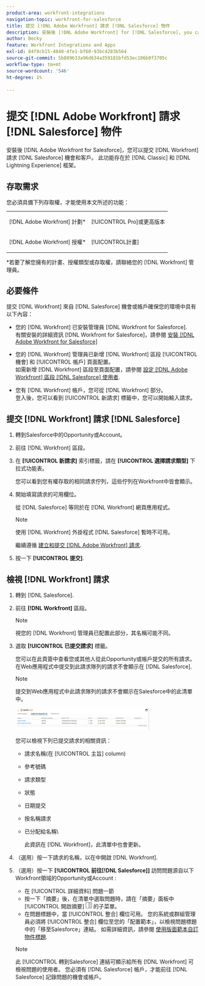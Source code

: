 ```yaml
---
product-area: workfront-integrations
navigation-topic: workfront-for-salesforce
title: 提交 [!DNL Adobe Workfront] 請求 [!DNL Salesforce] 物件
description: 安裝後 [!DNL Adobe Workfront] for [!DNL Salesforce], you can submit [!DNL Workfront] 請求 [!DNL Salesforce] 機會和客戶。 Classic和Lightning Experience架構中都有此功能。
author: Becky
feature: Workfront Integrations and Apps
exl-id: 84f8cb15-4840-4fe1-bf60-93bc4283b564
source-git-commit: 5b889633a96d634a359181bfd53ec106b0f3705c
workflow-type: tm+mt
source-wordcount: '546'
ht-degree: 1%

---
```


# 提交 [!DNL Adobe Workfront] 請求 [!DNL Salesforce] 物件

安裝後 [!DNL Adobe Workfront for Salesforce]，您可以提交 [!DNL Workfront] 請求 [!DNL Salesforce] 機會和客戶。 此功能存在於 [!DNL Classic] 和 [!DNL Lightning Experience] 框架。

## 存取需求

您必須具備下列存取權，才能使用本文所述的功能：

<table style="table-layout:auto"> 
 <col> 
 <col> 
 <tbody> 
  <tr> 
   <td role="rowheader"><p>[!DNL Adobe Workfront] 計劃*</p></td> 
   <td> <p>[!UICONTROL Pro]或更高版本</p> </td> 
  </tr> 
  <tr> 
   <td role="rowheader"><p>[!DNL Adobe Workfront] 授權*</p></td> 
   <td> <p>[!UICONTROL計畫]</p> </td> 
  </tr> 
 </tbody> 
</table>

&#42;若要了解您擁有的計畫、授權類型或存取權，請聯絡您的 [!DNL Workfront] 管理員。

## 必要條件

提交 [!DNL Workfront] 來自 [!DNL Salesforce] 機會或帳戶確保您的環境中具有以下內容：

* 您的 [!DNL Workfront] 已安裝管理員 [!DNL Workfront for Salesforce].\
   有關安裝的詳細資訊 [!DNL Workfront for Salesforce]，請參閱 [安裝 [!DNL Adobe Workfront for Salesforce]](../../workfront-integrations-and-apps/using-workfront-with-salesforce/install-workfront-for-salesforce.md)

* 您的 [!DNL Workfront] 管理員已新增 [!DNL Workfront] 區段 [!UICONTROL 機會] 和 [!UICONTROL 帳戶] 頁面配置。\
   如需新增 [!DNL Workfront] 區段至頁面配置，請參閱 [設定 [!DNL Adobe Workfront] 區段 [!DNL Salesforce] 使用者](../../workfront-integrations-and-apps/using-workfront-with-salesforce/configure-wf-section-for-salesforce-users.md).

* 您有 [!DNL Workfront] 帳戶，您可從 [!DNL Workfront] 部分。\
   登入後，您可以看到 [!UICONTROL 新請求] 標籤中，您可以開始輸入請求。

## 提交 [!DNL Workfront] 請求 [!DNL Salesforce]

1. 轉到Salesforce中的Opportunity或Account。
1. 前往 [!DNL Workfront] 區段。
1. 在 **[!UICONTROL 新請求]** 索引標籤，請在 **[!UICONTROL 選擇請求類型]** 下拉式功能表。

   您可以看到您有權存取的相同請求佇列，這些佇列在Workfront中皆會顯示。

1. 開始填寫請求的可用欄位。

   從 [!DNL Salesforce] 等同於在 [!DNL Workfront] 網頁應用程式。

   >[!NOTE]
   >
   >使用 [!DNL Workfront] 外掛程式 [!DNL Salesforce] 暫時不可用。

   繼續遵循 [建立和提交 [!DNL Adobe Workfront] 請求](../../manage-work/requests/create-requests/create-submit-requests.md).

1. 按一下 **[!UICONTROL 提交]**.

## 檢視 [!DNL Workfront] 請求

1. 轉到 [!DNL Salesforce].
1. 前往 **[!DNL Workfront]** 區段。

   >[!NOTE]
   >
   >視您的 [!DNL Workfront] 管理員已配置此部分，其名稱可能不同。

1. 選取 **[!UICONTROL 已提交請求]** 標籤。

   您可以在此頁簽中查看您或其他人從此Opportunity或帳戶提交的所有請求。在Web應用程式中提交到此請求隊列的請求不會顯示在 [!DNL Salesforce].

   >[!NOTE]
   >
   >提交到Web應用程式中此請求隊列的請求不會顯示在Salesforce中的此清單中。

   ![salesforce_submitted_requests.png](assets/salesforce-submitted-requests-350x58.png)

   您可以檢視下列已提交請求的相關資訊：

   * 請求名稱(在 [!UICONTROL 主旨] column)
   * 參考號碼
   * 請求類型
   * 狀態
   * 日期提交
   * 按名稱請求
   * 已分配給名稱\

      此資訊在 [!DNL Workfront]，此清單中也會更新。

1. （選用）按一下請求的名稱，以在中開啟 [!DNL Workfront].

1. （選用）按一下 **[!UICONTROL 前往[!DNL Salesforce]]** 訪問問題源自以下Workfront領域的Opportunity或Account :

   * 在 [!UICONTROL 詳細資料] 問題一節
   * 按一下「摘要」後，在清單中選取問題時，請在「摘要」面板中 [!UICONTROL 開啟摘要] ![](assets/summary-panel-icon.png) 的子菜單。
   * 在問題標題中，當 [!UICONTROL 整合] 欄位可用。 您的系統或群組管理員必須將 [!UICONTROL 整合] 欄位至您的「配置範本」，以檢視問題標題中的「移至Salesforce」連結。 如需詳細資訊，請參閱 [使用版面範本自訂物件標題](../../administration-and-setup/customize-workfront/use-layout-templates/customize-object-headers.md).

   >[!NOTE]
   >
   >此 [!UICONTROL 轉到Salesforce] 連結可顯示給所有 [!DNL Workfront] 可檢視問題的使用者。 您必須有 [!DNL Salesforce] 帳戶，才能前往 [!DNL Salesforce] 記錄問題的機會或帳戶。
